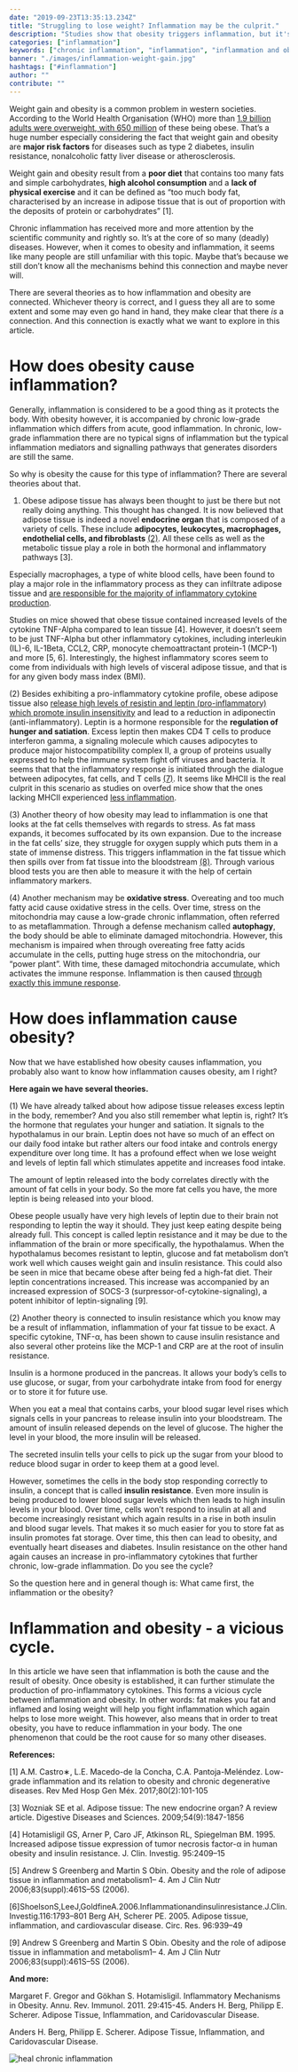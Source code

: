 ```yaml
---
date: "2019-09-23T13:35:13.234Z"
title: "Struggling to lose weight? Inflammation may be the culprit."
description: "Studies show that obesity triggers inflammation, but it's also the other way around. Learn how inflammation and obesity play together.»"
categories: ["inflammation"]
keywords: ["chronic inflammation", "inflammation", "inflammation and obesity"]
banner: "./images/inflammation-weight-gain.jpg"
hashtags: ["#inflammation"]
author: ""
contribute: ""
---
```


Weight gain and obesity is a common problem in western societies. According to the World Health Organisation (WHO) more than [1.9 billion adults were overweight, with 650 million](https://www.who.int/news-room/fact-sheets/detail/obesity-and-overweight) of these being obese. That’s a huge number especially considering the fact that weight gain and obesity are **major risk factors** for diseases such as type 2 diabetes, insulin resistance, nonalcoholic fatty liver disease or atherosclerosis. 

Weight gain and obesity result from a **poor diet** that contains too many fats and simple carbohydrates, **high alcohol consumption** and a **lack of physical exercise** and it can be defined as “too much body fat, characterised by an increase in adipose tissue that is out of proportion with the deposits of protein or carbohydrates” [1]. 

Chronic inflammation has received more and more attention by the scientific community and rightly so. It’s at the core of so many (deadly) diseases. However, when it comes to obesity and inflammation, it seems like many people are still unfamiliar with this topic. Maybe that’s because we still don’t know all the mechanisms behind this connection and maybe never will. 

There are several theories as to how inflammation and obesity are connected. Whichever theory is correct, and I guess they all are to some extent and some may even go hand in hand, they make clear that there *is* a connection. And this connection is exactly what we want to explore in this article.

# How does obesity cause inflammation?
Generally, inflammation is considered to be a good thing as it protects the body. With obesity however, it is accompanied by chronic low-grade inflammation which differs from acute, good inflammation. In chronic, low-grade inflammation there are no typical signs of inflammation but the typical inflammation mediators and signalling pathways that generates disorders are still the same. 

So why is obesity the cause for this type of inflammation? There are several theories about that.

1) Obese adipose tissue has always been thought to just be there but not really doing anything. This thought has changed. It is now believed that adipose tissue is indeed a novel **endocrine organ** that is composed of a variety of cells. These include **adipocytes, leukocytes, macrophages, endothelial cells, and fibroblasts** [(2)](https://www.intechopen.com/books/adipose-tissue/adipose-tissue-and-inflammation). All these cells as well as the metabolic tissue play a role in both the hormonal and inflammatory pathways [3]. 

Especially macrophages, a type of white blood cells, have been found to play a major role in the inflammatory process as they can infiltrate adipose tissue and [are responsible for the majority of inflammatory cytokine production](https://www.researchgate.net/publication/44636364_Functional_Food_Targeting_the_Regulation_of_Obesity-Induced_Inflammatory_Responses_and_Pathologies). 

Studies on mice showed that obese tissue contained increased levels of the cytokine TNF-Alpha compared to lean tissue [4]. However, it doesn’t seem to be just TNF-Alpha but other inflammatory cytokines, including interleukin (IL)-6, IL-1Beta, CCL2, CRP, monocyte chemoattractant protein-1 (MCP-1) and more [5, 6]. Interestingly, the highest inflammatory scores seem to come from individuals with high levels of visceral adipose tissue, and that is for any given body mass index (BMI).

(2) Besides exhibiting a pro-inflammatory cytokine profile, obese adipose tissue also [release high levels of resistin and leptin (pro-inflammatory) which promote insulin insensitivity](https://www.intechopen.com/online-first/sex-differences-in-obesity-induced-inflammation) and lead to a reduction in adiponectin (anti-inflammatory). Leptin is a hormone responsible for the **regulation of hunger and satiation**. Excess leptin then makes CD4 T cells to produce interferon gamma, a signaling molecule which causes adipocytes to produce major histocompatibility complex II, a group of proteins usually expressed to help the immune system fight off viruses and bacteria. It seems that that the inflammatory response is initiated through the dialogue between adipocytes, fat cells, and T cells [(7)](https://www.sciencedaily.com/releases/2013/03/130305145145.htm). It seems like MHCII is the real culprit in this scenario as studies on overfed mice show that the ones lacking MHCII experienced [less inflammation](https://www.sciencedaily.com/releases/2013/03/130305145145.htm).

(3) Another theory of how obesity may lead to inflammation is one that looks at the fat cells themselves with regards to stress. As fat mass expands, it becomes suffocated by its own expansion. Due to the increase in the fat cells’ size, they struggle for oxygen supply which puts them in a state of immense distress. This triggers inflammation in the fat tissue which then spills over from fat tissue into the bloodstream [(8)](https://www.exeter.ac.uk/news/research/title_632254_en.html). Through various blood tests you are then able to measure it with the help of certain inflammatory markers. 

(4) Another mechanism may be **oxidative stress**. 
Overeating and too much fatty acid cause oxidative stress in the cells. Over time, stress on the mitochondria may cause a low-grade chronic inflammation, often referred to as metaflammation. Through a defense mechanism called **autophagy**, the body should be able to eliminate damaged mitochondria. However, this mechanism is impaired when through overeating free fatty acids accumulate in the cells, putting huge stress on the mitochondria, our “power plant”. With time, these damaged mitochondria accumulate, which activates the immune response. Inflammation is then caused [through exactly this immune response](https://www.sciencedaily.com/releases/2014/08/140825084836.htm). 

# How does inflammation cause obesity?
Now that we have established how obesity causes inflammation, you probably also want to know how inflammation causes obesity, am I right?

**Here again we have several theories.**

(1) We have already talked about how adipose tissue releases excess leptin in the body, remember? And you also still remember what leptin is, right? It’s the hormone that regulates your hunger and satiation. It signals to the hypothalamus in our brain. Leptin does not have so much of an effect on our daily food intake but rather alters our food intake and controls energy expenditure over long time. It has a profound effect when we lose weight and levels of leptin fall which stimulates appetite and increases food intake. 

The amount of leptin released into the body correlates directly with the amount of fat cells in your body. So the more fat cells you have, the more leptin is being released into your blood. 

Obese people usually have very high levels of leptin due to their brain not responding to leptin the way it should. They just keep eating despite being already full. This concept is called leptin resistance and it may be due to the inflammation of the brain or more specifically, the hypothalamus. When the hypothalamus becomes resistant to leptin, glucose and fat metabolism don’t work well which causes weight gain and insulin resistance. 
This could also be seen in mice that became obese after being fed a high-fat diet. Their leptin concentrations increased. This increase was accompanied by an increased expression of SOCS-3 (surpressor-of-cytokine-signaling), a potent inhibitor of leptin-signaling [9]. 

(2) Another theory is connected to insulin resistance which you know may be a result of inflammation, inflammation of your fat tissue to be exact. A specific cytokine, TNF-α, has been shown to cause insulin resistance and also several other proteins like the MCP-1 and CRP are at the root of insulin resistance.  

Insulin is a hormone produced in the pancreas. It allows your body’s cells to use glucose, or sugar, from your carbohydrate intake from food for energy or to store it for future use. 

When you eat a meal that contains carbs, your blood sugar level rises which signals cells in your pancreas to release insulin into your bloodstream. The amount of insulin released depends on the level of glucose. The higher the level in your blood, the more insulin will be released. 

The secreted insulin tells your cells to pick up the sugar from your blood to reduce blood sugar in order to keep them at a good level. 

However, sometimes the cells in the body stop responding correctly to insulin, a concept that is called **insulin resistance**. Even more insulin is being produced to lower blood sugar levels which then leads to high insulin levels in your blood. Over time, cells won’t respond to insulin at all and become increasingly resistant which again results in a rise in both insulin and blood sugar levels. That makes it so much easier for you to store fat as insulin promotes fat storage. Over time, this then can lead to obesity, and eventually heart diseases and diabetes. Insulin resistance on the other hand again causes an increase in pro-inflammatory cytokines that further chronic, low-grade inflammation. Do you see the cycle?

So the question here and in general though is: What came first, the inflammation or the obesity?

# Inflammation and obesity - a vicious cycle.
In this article we have seen that inflammation is both the cause and the result of obesity. Once obesity is established, it can further stimulate the production of pro-inflammatory cytokines. This forms a vicious cycle between inflammation and obesity. In other words: fat  makes you fat and inflamed and losing weight will help you fight inflammation which again helps to lose more weight. This however, also means that in order to treat obesity, you have to reduce inflammation in your body. The one phenomenon that could be the root cause for so many other diseases. 

**References:**

[1] A.M. Castro∗, L.E. Macedo-de la Concha, C.A. Pantoja-Meléndez. Low-grade inflammation and its relation to obesity and chronic degenerative diseases. Rev Med Hosp Gen Méx. 2017;80(2):101-105

[3] Wozniak SE et al. Adipose tissue: The new endocrine organ? A review article. Digestive Diseases and Sciences. 2009;54(9):1847-1856

[4] Hotamisligil GS, Arner P, Caro JF, Atkinson RL, Spiegelman BM. 1995. Increased adipose tissue expression of tumor necrosis factor-α in human obesity and insulin resistance. J. Clin. Investig. 95:2409–15

[5] Andrew S Greenberg and Martin S Obin. Obesity and the role of adipose tissue in inflammation and metabolism1– 4. Am J Clin Nutr 2006;83(suppl):461S–5S (2006).

[6]ShoelsonS,LeeJ,GoldfineA.2006.Inflammationandinsulinresistance.J.Clin.Investig.116:1793–801 Berg AH, Scherer PE. 2005. Adipose tissue, inflammation, and cardiovascular disease. Circ. Res. 96:939–49

[9] Andrew S Greenberg and Martin S Obin. Obesity and the role of adipose tissue in inflammation and metabolism1– 4. Am J Clin Nutr 2006;83(suppl):461S–5S (2006).

**And more:**

Margaret F. Gregor and Gökhan S. Hotamisligil. Inflammatory Mechanisms in Obesity. Annu. Rev. Immunol. 2011. 29:415-45.
Anders H. Berg, Philipp E. Scherer. Adipose Tissue, Inflammation, and Caridovascular Disease.

Anders H. Berg, Philipp E. Scherer. Adipose Tissue, Inflammation, and Caridovascular Disease.


<Divider />

<NotADoctor />

![heal chronic inflammation](./images/struggling-lose-weight.png)


